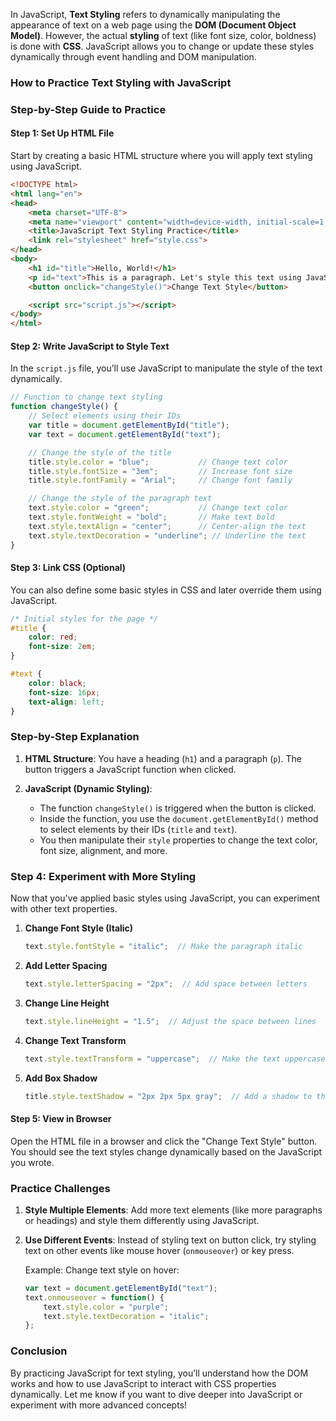 In JavaScript, **Text Styling** refers to dynamically manipulating the appearance of text on a web page using the **DOM (Document Object Model)**. However, the actual **styling** of text (like font size, color, boldness) is done with **CSS**. JavaScript allows you to change or update these styles dynamically through event handling and DOM manipulation.

### How to Practice Text Styling with JavaScript

### Step-by-Step Guide to Practice

#### **Step 1: Set Up HTML File**
Start by creating a basic HTML structure where you will apply text styling using JavaScript.

```html
<!DOCTYPE html>
<html lang="en">
<head>
    <meta charset="UTF-8">
    <meta name="viewport" content="width=device-width, initial-scale=1.0">
    <title>JavaScript Text Styling Practice</title>
    <link rel="stylesheet" href="style.css">
</head>
<body>
    <h1 id="title">Hello, World!</h1>
    <p id="text">This is a paragraph. Let's style this text using JavaScript.</p>
    <button onclick="changeStyle()">Change Text Style</button>

    <script src="script.js"></script>
</body>
</html>
```

#### **Step 2: Write JavaScript to Style Text**

In the `script.js` file, you’ll use JavaScript to manipulate the style of the text dynamically.

```javascript
// Function to change text styling
function changeStyle() {
    // Select elements using their IDs
    var title = document.getElementById("title");
    var text = document.getElementById("text");

    // Change the style of the title
    title.style.color = "blue";           // Change text color
    title.style.fontSize = "3em";         // Increase font size
    title.style.fontFamily = "Arial";     // Change font family

    // Change the style of the paragraph text
    text.style.color = "green";           // Change text color
    text.style.fontWeight = "bold";       // Make text bold
    text.style.textAlign = "center";      // Center-align the text
    text.style.textDecoration = "underline"; // Underline the text
}
```

#### **Step 3: Link CSS (Optional)**
You can also define some basic styles in CSS and later override them using JavaScript.

```css
/* Initial styles for the page */
#title {
    color: red;
    font-size: 2em;
}

#text {
    color: black;
    font-size: 16px;
    text-align: left;
}
```

### Step-by-Step Explanation

1. **HTML Structure**: You have a heading (`h1`) and a paragraph (`p`). The button triggers a JavaScript function when clicked.
   
2. **JavaScript (Dynamic Styling)**: 
   - The function `changeStyle()` is triggered when the button is clicked.
   - Inside the function, you use the `document.getElementById()` method to select elements by their IDs (`title` and `text`).
   - You then manipulate their `style` properties to change the text color, font size, alignment, and more.

### **Step 4: Experiment with More Styling**
Now that you've applied basic styles using JavaScript, you can experiment with other text properties.

1. **Change Font Style (Italic)**
   ```javascript
   text.style.fontStyle = "italic";  // Make the paragraph italic
   ```

2. **Add Letter Spacing**
   ```javascript
   text.style.letterSpacing = "2px";  // Add space between letters
   ```

3. **Change Line Height**
   ```javascript
   text.style.lineHeight = "1.5";  // Adjust the space between lines
   ```

4. **Change Text Transform**
   ```javascript
   text.style.textTransform = "uppercase";  // Make the text uppercase
   ```

5. **Add Box Shadow**
   ```javascript
   title.style.textShadow = "2px 2px 5px gray";  // Add a shadow to the title text
   ```

#### **Step 5: View in Browser**
Open the HTML file in a browser and click the "Change Text Style" button. You should see the text styles change dynamically based on the JavaScript you wrote.

### Practice Challenges
1. **Style Multiple Elements**: Add more text elements (like more paragraphs or headings) and style them differently using JavaScript.
2. **Use Different Events**: Instead of styling text on button click, try styling text on other events like mouse hover (`onmouseover`) or key press.
   
   Example: Change text style on hover:
   ```javascript
   var text = document.getElementById("text");
   text.onmouseover = function() {
       text.style.color = "purple";
       text.style.textDecoration = "italic";
   };
   ```

### Conclusion
By practicing JavaScript for text styling, you’ll understand how the DOM works and how to use JavaScript to interact with CSS properties dynamically. Let me know if you want to dive deeper into JavaScript or experiment with more advanced concepts!